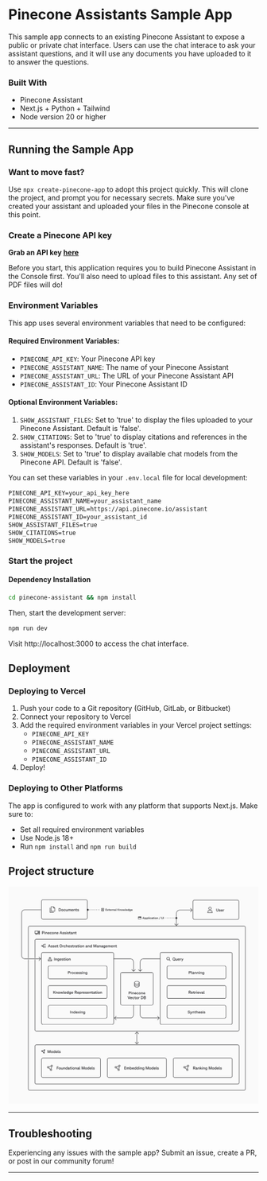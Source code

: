 # Pinecone Assistants Sample App

This sample app connects to an existing Pinecone Assistant to expose a public or private chat interface. Users can use the chat interace to ask your assistant questions, and it will use any documents you have uploaded to it to answer the questions. 

### Built With

- Pinecone Assistant
- Next.js + Python + Tailwind 
- Node version 20 or higher

---
## Running the Sample App

### Want to move fast?

Use `npx create-pinecone-app` to adopt this project quickly.
This will clone the project, and prompt you for necessary secrets. Make sure you've created your assistant and uploaded your files in the Pinecone console at this point.

### Create a Pinecone API key
**Grab an API key [here](https://app.pinecone.io)**

Before you start, this application requires you to build Pinecone Assistant in the Console first. You'll also need to upload files to this assistant. Any set of PDF files will do!

### Environment Variables

This app uses several environment variables that need to be configured:

#### Required Environment Variables:
- `PINECONE_API_KEY`: Your Pinecone API key
- `PINECONE_ASSISTANT_NAME`: The name of your Pinecone Assistant
- `PINECONE_ASSISTANT_URL`: The URL of your Pinecone Assistant API
- `PINECONE_ASSISTANT_ID`: Your Pinecone Assistant ID

#### Optional Environment Variables:
1. `SHOW_ASSISTANT_FILES`: Set to 'true' to display the files uploaded to your Pinecone Assistant. Default is 'false'.
2. `SHOW_CITATIONS`: Set to 'true' to display citations and references in the assistant's responses. Default is 'true'.
3. `SHOW_MODELS`: Set to 'true' to display available chat models from the Pinecone API. Default is 'false'.

You can set these variables in your `.env.local` file for local development:

```
PINECONE_API_KEY=your_api_key_here
PINECONE_ASSISTANT_NAME=your_assistant_name
PINECONE_ASSISTANT_URL=https://api.pinecone.io/assistant
PINECONE_ASSISTANT_ID=your_assistant_id
SHOW_ASSISTANT_FILES=true
SHOW_CITATIONS=true
SHOW_MODELS=true
```

### Start the project

#### Dependency Installation

```bash
cd pinecone-assistant && npm install 
```
Then, start the development server: 

```bash
npm run dev
```

Visit http://localhost:3000 to access the chat interface.

## Deployment

### Deploying to Vercel

1. Push your code to a Git repository (GitHub, GitLab, or Bitbucket)
2. Connect your repository to Vercel
3. Add the required environment variables in your Vercel project settings:
   - `PINECONE_API_KEY`
   - `PINECONE_ASSISTANT_NAME`
   - `PINECONE_ASSISTANT_URL`
   - `PINECONE_ASSISTANT_ID`
4. Deploy!

### Deploying to Other Platforms

The app is configured to work with any platform that supports Next.js. Make sure to:
- Set all required environment variables
- Use Node.js 18+ 
- Run `npm install` and `npm run build`

## Project structure

![Pinecone Assistant Sample App Architecture](./public/pinecone-assistant-architecture.png)

---
## Troubleshooting

Experiencing any issues with the sample app?
Submit an issue, create a PR, or post in our community forum!

---